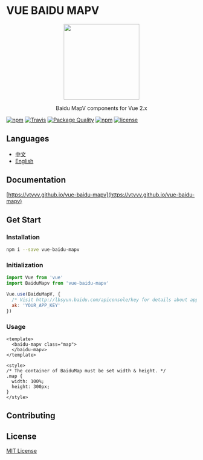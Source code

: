 # VUE BAIDU MAPV

<p align="center">
  <img src="https://vtvvv.github.io/vue-baidu-mapv/favicon.png" width="200px">
</p>
<p align="center">Baidu MapV components for Vue 2.x</p>

[![npm](https://img.shields.io/npm/v/vue-baidu-mapv.svg)]()
[![Travis](https://img.shields.io/travis/Dafrok/vue-baidu-mapv.svg)]()
[![Package Quality](http://npm.packagequality.com/shield/vue-baidu-mapv.svg)](http://packagequality.com/#?package=vue-baidu-map)
[![npm](https://img.shields.io/npm/dm/vue-baidu-mapv.svg)]()
[![license](https://img.shields.io/github/license/dafrok/vue-baidu-mapv.svg)]()

## Languages

- [中文](https://github.com/vtvvv/vue-baidu-mapv/blob/master/README.zh.md)
- [English](https://github.com/vtvvv/vue-baidu-mapv/blob/master/README.md)

## Documentation

[https://vtvvv.github.io/vue-baidu-mapv](https://vtvvv.github.io/vue-baidu-mapv)

## Get Start

### Installation

```bash
npm i --save vue-baidu-mapv
```

### Initialization

```javascript
import Vue from 'vue'
import BaiduMapv from 'vue-baidu-mapv'

Vue.use(BaiduMapV, {
  /* Visit http://lbsyun.baidu.com/apiconsole/key for details about app key. */
  ak: 'YOUR_APP_KEY'
})
```

### Usage

```vue
<template>
  <baidu-mapv class="map">
  </baidu-mapv>
</template>

<style>
/* The container of BaiduMap must be set width & height. */
.map {
  width: 100%;
  height: 300px;
}
</style>
```

## Contributing


## License

[MIT License](https://opensource.org/licenses/MIT)